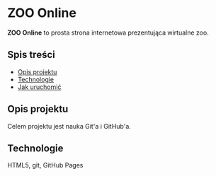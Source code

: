 # ZOO Online
**ZOO Online** to prosta strona internetowa prezentująca wirtualne zoo.

## Spis treści
- [Opis projektu](#opis-projectu)
- [Technologie](#technologie)
- [Jak uruchomić](#jak-uruchomić)

## Opis projektu
Celem projektu jest nauka Git'a i GitHub'a.

## Technologie
HTML5, git, GitHub Pages
